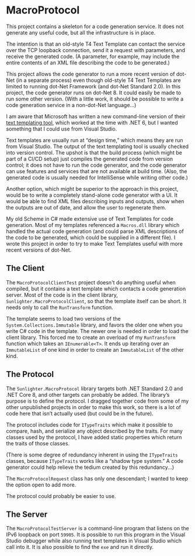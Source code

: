 <!-- -*- coding: utf-8; fill-column: 118 -*- -->

# MacroProtocol

This project contains a skeleton for a code generation service. It does not generate any useful code, but all the
infrastructure is in place.

The intention is that an old-style T4 Text Template can contact the service over the TCP loopback connection, send it
a request with parameters, and receive the generated code. (A parameter, for example, may include the entire contents
of an XML file describing the code to be generated.)

This project allows the code generator to run a more recent version of dot-Net (in a separate process) even though
old-style T4 Text Templates are limited to running dot-Net Framework (and dot-Net Standard 2.0). In this project, the
code generator runs on dot-Net 8. It could easily be made to run some other version. (With a little work, it should be
possible to write a code generation service in a non-dot-Net language...)

I am aware that Microsoft has written a new command-line version of their [text templating
tool](https://devblogs.microsoft.com/dotnet/t4-command-line-tool-for-dotnet/), which worked at the time with .NET 6,
but I wanted something that I could use from Visual Studio.

Text templates are usually run at &ldquo;design time,&rdquo; which means they are run from Visual Studio. The output
of the text templating tool is usually checked into version control. The upshot is that the build process (which might
be part of a CI/CD setup) just compiles the generated code from version control; it does not have to run the code
generator, and the code generator can use features and services that are not available at build time. (Also, the
generated code is usually needed for IntelliSense while writing other code.)

Another option, which might be superior to the approach in this project, would be to write a completely stand-alone
code generator with a UI. It would be able to find XML files describing inputs and outputs, show when the outputs are
out of date, and allow the user to regenerate them.

My old Scheme in C# made extensive use of Text Templates for code generation. Most of my templates referenced a
`Macros.dll` library which handled the actual code generation (and could parse XML descriptions of the code to be
generated, which could be supplied in a different file). I wrote this project in order to try to make Text Templates
useful with more recent versions of dot-Net.

## The Client

The `MacroProtocolClientTest` project doesn't do anything useful when compiled, but it contains a text template which
contacts a code generation server. Most of the code is in the client library, `Sunlighter.MacroProtocolClient`, so
that the template itself can be short. It needs only to call the `RunTransform` function.

The template seems to load two versions of the `System.Collections.Immutable` library, and favors the older one when
you write C# code in the template. The newer one is needed in order to load the client library. This forced me to
create an overload of my `RunTransform` function which takes an `IEnumerable<T>`. It ends up iterating over an
`ImmutableList` of one kind in order to create an `ImmutableList` of the other kind.

## The Protocol

The `Sunlighter.MacroProtocol` library targets both .NET Standard 2.0 and .NET Core 8, and other targets can probably
be added. The library&rsquo;s purpose is to define the protocol. I dragged together code from some of my other
unpublished projects in order to make this work, so there is a lot of code here that isn&rsquo;t actually used (but
could be in the future).

The protocol includes code for `ITypeTraits` which make it possible to compare, hash, and serialize any object
described by the traits. For many classes used by the protocol, I have added static properties which return the traits
of those classes.

(There is some degree of redundancy inherent in using the `ITypeTraits` classes, because `ITypeTraits` works like a
&ldquo;shadow type system.&rdquo; A code generator could help relieve the tedium created by this redundancy...)

The `MacroProtocolRequest` class has only one descendant; I wanted to keep the option open to add more.

The protocol could probably be easier to use.

## The Server

The `MacroProtocolTestServer` is a command-line program that listens on the IPv6 loopback on port `59905`. It is
possible to run this program in the Visual Studio debugger while also running text templates in Visual Studio which
call into it. It is also possible to find the `exe` and run it directly.

